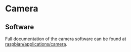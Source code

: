 # Camera

## Software

Full documentation of the camera software can be found at [raspbian/applications/camera](../raspbian/applications/camera.md).
